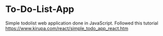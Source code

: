 # To-Do-List-App
Simple todolist web application done in JavaScript. Followed  this tutorial https://www.kirupa.com/react/simple_todo_app_react.htm
